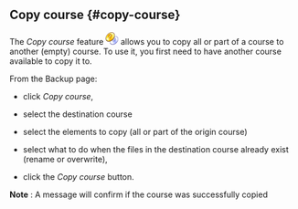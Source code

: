 ## Copy course {#copy-course}

The _Copy course_ feature ![](../assets/graphics332.gif) allows you to copy all or part of a course to another (empty) course. To use it, you first need to have another course available to copy it to.

From the Backup page:

*   click _Copy course_,

*   select the destination course

*   select the elements to copy (all or part of the origin course)

*   select what to do when the files in the destination course already exist (rename or overwrite),

*   click the _Copy course_ button.

**Note** : A message will confirm if the course was successfully copied